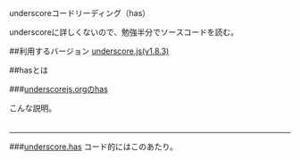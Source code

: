 underscoreコードリーディング（has）

underscoreに詳しくないので、勉強半分でソースコードを読む。



##利用するバージョン
[underscore.js(v1.8.3)](https://github.com/jashkenas/underscore/tree/1.8.3)


##hasとは


###[underscorejs.orgのhas](http://underscorejs.org/#has)

こんな説明。
>####

```javascript

```

------------- 



###[underscore.has](https://github.com/jashkenas/underscore/blob/1.8.3/underscore.js#L1005)
コード的にはこのあたり。

```javascript

```
